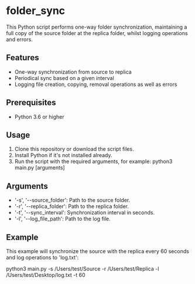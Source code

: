 # folder_sync

This Python script performs one-way folder synchronization, maintaining a full copy of the source folder at the replica folder, whilst logging operations and errors.

## Features

- One-way synchronization from source to replica
- Periodical sync based on a given interval
- Logging file creation, copying, removal operations as well as errors

## Prerequisites

- Python 3.6 or higher

## Usage

1. Clone this repository or download the script files.
2. Install Python if it's not installed already. 
3. Run the script with the required arguments, for example: python3 main.py [arguments]

## Arguments

- '-s', '--source_folder': Path to the source folder.
- '-r', '--replica_folder': Path to the replica folder.
- '-t', '--sync_interval': Synchronization interval in seconds.
- '-l', '--log_file_path': Path to the log file.

## Example

This example will synchronize the source with the replica every 60 seconds and log operations to 'log.txt':

python3 main.py -s /Users/test/Source -r /Users/test/Replica -l /Users/test/Desktop/log.txt -t 60
